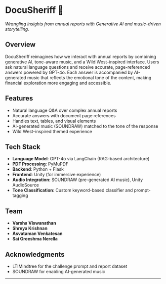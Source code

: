 # DocuSheriff 🤠  
*Wrangling insights from annual reports with Generative AI and music-driven storytelling.*

## Overview
DocuSheriff reimagines how we interact with annual reports by combining generative AI, tone-aware music, and a Wild West–inspired interface. Users ask natural language questions and receive accurate, page-referenced answers powered by GPT-4o. Each answer is accompanied by AI-generated music that reflects the emotional tone of the content, making financial exploration more engaging and accessible.

## Features
- Natural language Q&A over complex annual reports
- Accurate answers with document page references
- Handles text, tables, and visual elements
- AI-generated music (SOUNDRAW) matched to the tone of the response
- Wild West–inspired themed experience

## Tech Stack
- **Language Model**: GPT-4o via LangChain (RAG-based architecture)
- **PDF Processing**: PyMuPDF
- **Backend**: Python + Flask
- **Frontend**: Unity (for immersive experience)
- **Audio Integration**: SOUNDRAW (pre-generated AI music), Unity AudioSource
- **Tone Classification**: Custom keyword-based classifier and prompt-tagging

## Team
- **Varsha Viswanathan**  
- **Shreya Krishnan**  
- **Asvataman Venkatesan**  
- **Sai Greeshma Nerella**

## Acknowledgments
- LTIMindtree for the challenge prompt and report dataset
- SOUNDRAW for enabling AI-generated music
---
